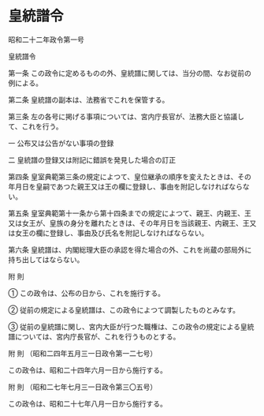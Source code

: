 # 皇統譜令

昭和二十二年政令第一号

皇統譜令

第一条 この政令に定めるものの外、皇統譜に関しては、当分の間、なお従前の例による。

第二条 皇統譜の副本は、法務省でこれを保管する。

第三条 左の各号に掲げる事項については、宮内庁長官が、法務大臣と協議して、これを行う。

一 公布又は公告がない事項の登録

二 皇統譜の登録又は附記に錯誤を発見した場合の訂正

第四条 皇室典範第三条の規定によつて、皇位継承の順序を変えたときは、その年月日を皇嗣であつた親王又は王の欄に登録し、事由を附記しなければならない。

第五条 皇室典範第十一条から第十四条までの規定によつて、親王、内親王、王又は女王が、皇族の身分を離れたときは、その年月日を当該親王、内親王、王又は女王の欄に登録し、事由及び氏名を附記しなければならない。

第六条 皇統譜は、内閣総理大臣の承認を得た場合の外、これを尚蔵の部局外に持ち出してはならない。

附 則

① この政令は、公布の日から、これを施行する。

② 従前の規定による皇統譜は、この政令によつて調製したものとみなす。

③ 従前の皇統譜に関し、宮内大臣が行つた職権は、この政令の規定による皇統譜については、宮内庁長官が、これを行うものとする。

附 則 （昭和二四年五月三一日政令第一二七号）

この政令は、昭和二十四年六月一日から施行する。

附 則 （昭和二七年七月三一日政令第三〇五号）

この政令は、昭和二十七年八月一日から施行する。
